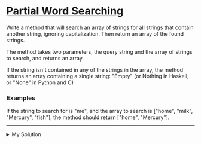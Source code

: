 # [Partial Word Searching](https://www.codewars.com/kata/54b81566cd7f51408300022d)

Write a method that will search an array of strings for all strings that contain another string, ignoring capitalization. Then return an array of the found strings.

The method takes two parameters, the query string and the array of strings to search, and returns an array.

If the string isn't contained in any of the strings in the array, the method returns an array containing a single string: "Empty" (or Nothing in Haskell, or "None" in Python and C)

### Examples

If the string to search for is "me", and the array to search is ["home", "milk", "Mercury", "fish"], the method should return ["home", "Mercury"].

---

<details><summary>My Solution</summary>

```js
function wordSearch(query, seq) {
  let filteredSeq = seq.filter(v => v.toLowerCase().includes(query.toLowerCase()))

  return filteredSeq.length === 0 ? ['Empty'] : filteredSeq
}
```

</details>
